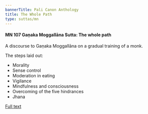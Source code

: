 ```yaml
---
bannerTitle: Pali Canon Anthology
title: The Whole Path
type: suttas/mn
---
```


#### MN 107 Gaṇaka Moggallāna Sutta: The whole path

A discourse to Gaṇaka Moggallāna on a gradual training of a monk.

The steps laid out:

- Morality
- Sense control
- Moderation in eating
- Vigilance
- Mindfulness and consciousness
- Overcoming of the five hindrances
- Jhana

[Full text](https://www.dhammatalks.org/suttas/MN/MN107.html)
